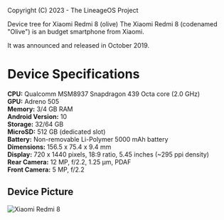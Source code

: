 Copyright (C) 2023 - The LineageOS Project

Device tree for Xiaomi Redmi 8 (olive)
The Xiaomi Redmi 8 (codenamed "Olive") is an budget smartphone from Xiaomi.

It was announced and released in October 2019.

# Device Specifications

**CPU:** Qualcomm MSM8937 Snapdragon 439 Octa core (2.0 GHz)  
**GPU:** Adreno 505  
**Memory:** 3/4 GB RAM  
**Android Version:** 10  
**Storage:** 32/64 GB  
**MicroSD:** 512 GB (dedicated slot)  
**Battery:** Non-removable Li-Polymer 5000 mAh battery  
**Dimensions:** 156.5 x 75.4 x 9.4 mm  
**Display:** 720 x 1440 pixels, 18:9 ratio, 5.45 inches (~295 ppi density)  
**Rear Camera:** 12 MP, f/2.2, 1.25 μm, PDAF  
**Front Camera:** 5 MP, f/2.2  

## Device Picture

![Xiaomi Redmi 8](https://i01.appmifile.com/webfile/globalimg/in/cms/528D4EBF-9DB2-04D7-A1EB-24E4D73E0ABF.jpg)

